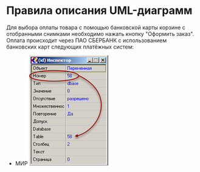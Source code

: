 # Правила описания UML-диаграмм

Для выбора оплаты товара с помощью банковской карты корзине с отобранными снимками необходимо нажать кнопку "Оформить заказ". Оплата происходит через ПАО СБЕРБАНК с использованием банковских карт следующих платёжных систем:

* МИР ![mir](_assets/atr_dbase_bln.png)


